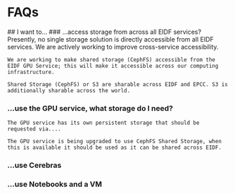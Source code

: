 # FAQs
## I want to...
### ...access storage from across all EIDF services?
    Presently, no single storage solution is directly accessible from all EIDF services. We are actively working to improve cross-service accessibility.

    We are working to make shared storage (CephFS) accessible from the EIDF GPU Service; this will make it accessible across our computing infrastructure. 

    Shared Storage (CephFS) or S3 are sharable across EIDF and EPCC. S3 is additionally sharable across the world.

### ...use the GPU service, what storage do I need?
    The GPU service has its own persistent storage that should be requested via....

    The GPU service is being upgraded to use CephFS Shared Storage, when this is available it should be used as it can be shared across EIDF. 

### ...use Cerebras


### ...use Notebooks and a VM